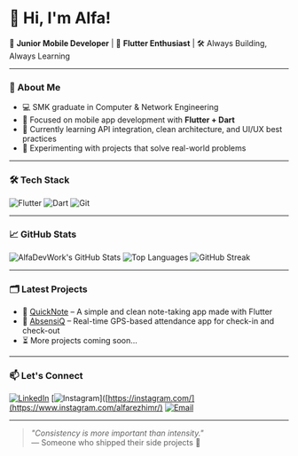 # 👋 Hi, I'm Alfa!

🔧 **Junior Mobile Developer** | 📱 **Flutter Enthusiast** | 🛠️ Always Building, Always Learning

---

### 🚀 About Me

- 💻 SMK graduate in Computer & Network Engineering  
- 📱 Focused on mobile app development with **Flutter + Dart**  
- 🌱 Currently learning API integration, clean architecture, and UI/UX best practices  
- 🧪 Experimenting with projects that solve real-world problems  

---

### 🛠️ Tech Stack
![Flutter](https://img.shields.io/badge/Flutter-02569B?logo=flutter&logoColor=white)
![Dart](https://img.shields.io/badge/Dart-0175C2?logo=dart&logoColor=white)
![Git](https://img.shields.io/badge/Git-F05032?logo=git&logoColor=white)

---

### 📈 GitHub Stats

![AlfaDevWork's GitHub Stats](https://github-readme-stats.vercel.app/api?username=AlfaDevWork&show_icons=true&theme=radical)
![Top Languages](https://github-readme-stats.vercel.app/api/top-langs/?username=AlfaDevWork&layout=compact&theme=radical)
![GitHub Streak](https://streak-stats.demolab.com?user=AlfaDevWork&theme=radical)

---

### 🗂️ Latest Projects

- 📒 [QuickNote](https://github.com/AlfaDevWork/quicknote) – A simple and clean note-taking app made with Flutter  
- 📍 [AbsensiQ](https://github.com/AlfaDevWork/absensiq) – Real-time GPS-based attendance app for check-in and check-out 
- ⏳ More projects coming soon...

---

### 📫 Let's Connect

[![LinkedIn](https://img.shields.io/badge/LinkedIn-blue?logo=linkedin&style=flat-square)](https://linkedin.com/in/your-profile)
[![Instagram](https://img.shields.io/badge/Instagram-E4405F?logo=instagram&style=flat-square&logoColor=white)]([https://instagram.com/](https://www.instagram.com/alfarezhimr/)
[![Email](https://img.shields.io/badge/Email-D14836?logo=gmail&logoColor=white)](mailto:alfarezhi.dev@gmail.com)

---

> _"Consistency is more important than intensity."_  
> — Someone who shipped their side projects 🚀
